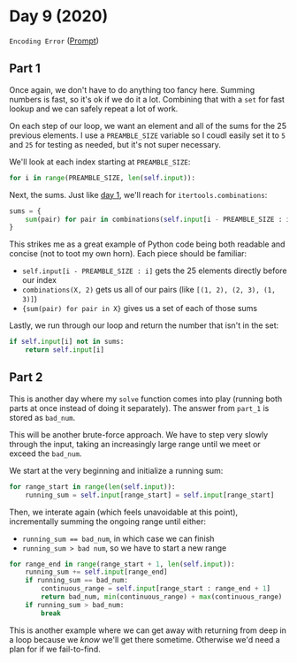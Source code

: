 # Day 9 (2020)

`Encoding Error` ([Prompt](https://adventofcode.com/2020/day/9))

## Part 1

Once again, we don't have to do anything too fancy here. Summing numbers is fast, so it's ok if we do it a lot. Combining that with a `set` for fast lookup and we can safely repeat a lot of work.

On each step of our loop, we want an element and all of the sums for the 25 previous elements. I use a `PREAMBLE_SIZE` variable so I coudl easily set it to `5` and `25` for testing as needed, but it's not super necessary.

We'll look at each index starting at `PREAMBLE_SIZE`:

```py
for i in range(PREAMBLE_SIZE, len(self.input)):
```

Next, the sums. Just like [day 1](https://github.com/xavdid/advent-of-code/tree/master/solutions/2020/day_1), we'll reach for `itertools.combinations`:

```py
sums = {
    sum(pair) for pair in combinations(self.input[i - PREAMBLE_SIZE : i], 2)
}
```

This strikes me as a great example of Python code being both readable and concise (not to toot my own horn). Each piece should be familiar:

- `self.input[i - PREAMBLE_SIZE : i]` gets the 25 elements directly before our index
- `combinations(X, 2)` gets us all of our pairs (like `[(1, 2), (2, 3), (1, 3)]`)
- `{sum(pair) for pair in X}` gives us a set of each of those sums

Lastly, we run through our loop and return the number that isn't in the set:

```py
if self.input[i] not in sums:
    return self.input[i]
```

## Part 2

This is another day where my `solve` function comes into play (running both parts at once instead of doing it separately). The answer from `part_1` is stored as `bad_num`.

This will be another brute-force approach. We have to step very slowly through the input, taking an increasingly large range until we meet or exceed the `bad_num`.

We start at the very beginning and initialize a running sum:

```py
for range_start in range(len(self.input)):
    running_sum = self.input[range_start] = self.input[range_start]
```

Then, we interate again (which feels unavoidable at this point), incrementally summing the ongoing range until either:

- `running_sum == bad_num`, in which case we can finish
- `running_sum > bad num`, so we have to start a new range

```py
for range_end in range(range_start + 1, len(self.input)):
    running_sum += self.input[range_end]
    if running_sum == bad_num:
        continuous_range = self.input[range_start : range_end + 1]
        return bad_num, min(continuous_range) + max(continuous_range)
    if running_sum > bad_num:
        break
```

This is another example where we can get away with returning from deep in a loop because we _know_ we'll get there sometime. Otherwise we'd need a plan for if we fail-to-find.
